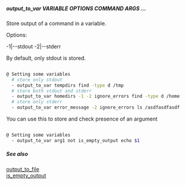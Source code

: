 ##### output_to_var VARIABLE OPTIONS COMMAND ARGS ...

Store output of a command in a variable. 

Options:

-1|--stdout
-2|--stderr

By default, only stdout is stored.

```bash

@ Setting some variables
  # store only stdout
  - output_to_var tempdirs find -type d /tmp
  # store both stdout and stderr
  - output_to_var homedirs -1 -2 ignore_errors find -type d /home
  # store only stderr
  - output_to_var error_message -2 ignore_errors ls /asdfasdfasdf
```

You can use this to store and check presence of an argument

```bash

@ Setting some variables
  - output_to_var arg1 not is_empty_output echo $1
```

##### See also

[output_to_file](output_to_file)  
[is_empty_output](is_empty_output.md)  